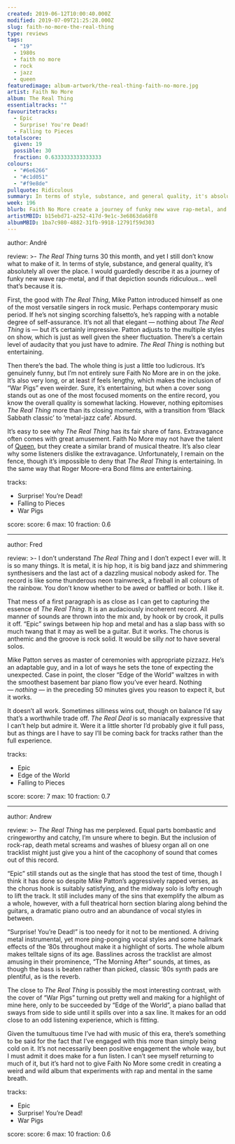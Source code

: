 ```yaml
---
created: 2019-06-12T10:00:40.000Z
modified: 2019-07-09T21:25:28.000Z
slug: faith-no-more-the-real-thing
type: reviews
tags:
  - "19"
  - 1980s
  - faith no more
  - rock
  - jazz
  - queen
featuredimage: album-artwork/the-real-thing-faith-no-more.jpg
artist: Faith No More
album: The Real Thing
essentialtracks: ""
favouritetracks:
  - Epic
  - Surprise! You're Dead!
  - Falling to Pieces
totalscore:
  given: 19
  possible: 30
  fraction: 0.6333333333333333
colours:
  - "#6e6266"
  - "#c1d051"
  - "#f9e8de"
pullquote: Ridiculous
summary: In terms of style, substance, and general quality, it's absolutely all over the place. I would guardedly describe it as a journey of funky new wave rap-metal, and if that depiction sounds ridiculous... well that's because it is.
week: 196
blurb: Faith No More create a journey of funky new wave rap-metal, and if that depiction sounds ridiculous... well that's because it is.
artistMBID: b15ebd71-a252-417d-9e1c-3e6863da68f8
albumMBID: 1ba7c980-4882-31fb-9918-12791f59d303
---
```

author: André

review: >-
  *The Real Thing* turns 30 this month, and yet I still don’t know what to make of it. In terms of style, substance, and general quality, it’s absolutely all over the place. I would guardedly describe it as a journey of funky new wave rap-metal, and if that depiction sounds ridiculous… well that’s because it is.

  First, the good with *The Real Thing*, Mike Patton introduced himself as one of the most versatile singers in rock music. Perhaps contemporary music period. If he’s not singing scorching falsetto’s, he’s rapping with a notable degree of self-assurance. It’s not all that elegant — nothing about *The Real Thing* is — but it’s certainly impressive. Patton adjusts to the multiple styles on show, which is just as well given the sheer fluctuation. There’s a certain level of audacity that you just have to admire. *The Real Thing* is nothing but entertaining.

  Then there’s the bad. The whole thing is just a little too ludicrous. It’s genuinely funny, but I’m not entirely sure Faith No More are in on the joke. It’s also very long, or at least if feels lengthy, which makes the inclusion of “War Pigs” even weirder. Sure, it’s entertaining, but when a cover song stands out as one of the most focused moments on the entire record, you know the overall quality is somewhat lacking. However, nothing epitomises *The Real Thing* more than its closing moments, with a transition from ‘Black Sabbath classic’ to ‘metal-jazz cafe’. Absurd.

  It’s easy to see why *The Real Thing* has its fair share of fans. Extravagance often comes with great amusement. Faith No More may not have the talent of [Queen](/reviews/queen-news-of-the-world/), but they create a similar brand of musical theatre. It’s also clear why some listeners dislike the extravagance. Unfortunately, I remain on the fence, though it’s impossible to deny that *The Real Thing* is entertaining. In the same way that Roger Moore-era Bond films are entertaining.

tracks:
  - Surprise! You’re Dead!
  - ­­Falling to Pieces
  - ­­War Pigs

score:
  score: 6
  max: 10
  fraction: 0.6

---
author: Fred

review: >-
  I don’t understand *The Real Thing* and I don’t expect I ever will. It is so many things. It is metal, it is hip hop, it is big band jazz and shimmering synthesisers and the last act of a dazzling musical nobody asked for. The record is like some thunderous neon trainwreck, a fireball in all colours of the rainbow. You don’t know whether to be awed or baffled or both. I like it.

  That mess of a first paragraph is as close as I can get to capturing the essence of *The Real Thing*. It is an audaciously incoherent record. All manner of sounds are thrown into the mix and, by hook or by crook, it pulls it off. “Epic” swings between hip hop and metal and has a slap bass with so much twang that it may as well be a guitar. But it works. The chorus is anthemic and the groove is rock solid. It would be silly *not* to have several solos.

  Mike Patton serves as master of ceremonies with appropriate pizzazz. He’s an adaptable guy, and in a lot of ways he sets the tone of expecting the unexpected. Case in point, the closer “Edge of the World” waltzes in with the smoothest basement bar piano flow you’ve ever heard. Nothing — *nothing* — in the preceding 50 minutes gives you reason to expect it, but it works.

  It doesn’t all work. Sometimes silliness wins out, though on balance I’d say that’s a worthwhile trade off. *The Real Deal* is so maniacally expressive that I can’t help but admire it. Were it a little shorter I’d probably give it full pass, but as things are I have to say I’ll be coming back for tracks rather than the full experience.

tracks:
  - Epic
  - ­­Edge of the World
  - ­­Falling to Pieces

score:
  score: 7
  max: 10
  fraction: 0.7

---
author: Andrew

review: >-
  *The Real Thing* has me perplexed. Equal parts bombastic and cringeworthy and catchy, I’m unsure where to begin. But the inclusion of rock-rap, death metal screams and washes of bluesy organ all on one tracklist might just give you a hint of the cacophony of sound that comes out of this record.

  “Epic” still stands out as the single that has stood the test of time, though I think it has done so despite Mike Patton’s aggressively rapped verses, as the chorus hook is suitably satisfying, and the midway solo is lofty enough to lift the track. It still includes many of the sins that exemplify the album as a whole, however, with a full theatrical horn section blaring along behind the guitars, a dramatic piano outro and an abundance of vocal styles in between.

  “Surprise! You’re Dead!” is too needy for it not to be mentioned. A driving metal instrumental, yet more ping-ponging vocal styles and some hallmark effects of the ’80s throughout make it a highlight of sorts. The whole album makes telltale signs of its age. Basslines across the tracklist are almost amusing in their prominence, “The Morning After” sounds, at times, as though the bass is beaten rather than picked, classic ’80s synth pads are plentiful, as is the reverb.

  The close to *The Real Thing* is possibly the most interesting contrast, with the cover of “War Pigs” turning out pretty well and making for a highlight of mine here, only to be succeeded by “Edge of the World”, a piano ballad that sways from side to side until it spills over into a sax line. It makes for an odd close to an odd listening experience, which is fitting.

  Given the tumultuous time I’ve had with music of this era, there’s something to be said for the fact that I’ve engaged with this more than simply being cold on it. It’s not necessarily been positive engagement the whole way, but I must admit it does make for a fun listen. I can’t see myself returning to much of it, but it’s hard not to give Faith No More some credit in creating a weird and wild album that experiments with rap and mental in the same breath.

tracks:
  - Epic
  - ­­Surprise! You’re Dead!
  - ­­War Pigs
  
score:
  score: 6
  max: 10
  fraction: 0.6
